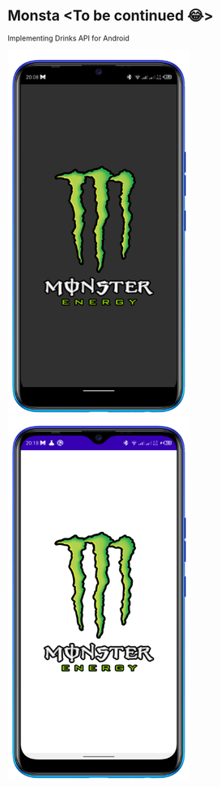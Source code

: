 # Monsta <To be continued 😂>
Implementing Drinks API for Android


<img height="720px" width="360px" src="images/monster_night.png"/> <img height="720px" width="360px" src="images/monster_light.png"/>
